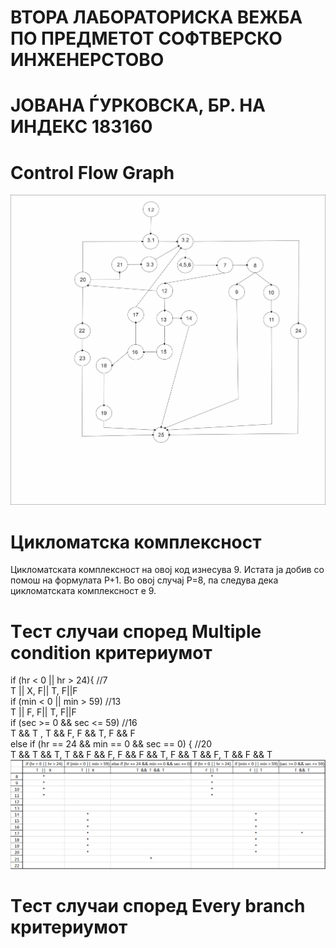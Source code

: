 # ВТОРА ЛАБОРАТОРИСКА ВЕЖБА ПО ПРЕДМЕТОТ СОФТВЕРСКО ИНЖЕНЕРСТОВО
# ЈОВАНА ЃУРКОВСКА, БР. НА ИНДЕКС 183160
# Control Flow Graph
![Control Flow Graph](https://github.com/Jovana325/SI_lab2_183160/blob/main/CFG.png)
# Цикломатска комплексност
Цикломатската комплексност на овој код изнесува 9. Истата ја добив со помош на формулата P+1. Во овој случај P=8, па следува дека цикломатската комплексност е 9.
# Tест случаи според Multiple condition критериумот
if (hr < 0 || hr > 24){  //7      <br />
    T || X, F|| T, F||F            <br />
if (min < 0 || min > 59)  //13     <br />
    T || F, F|| T, F||F          <br />
if (sec >= 0 && sec <= 59) //16    <br />
    T && T , T && F, F && T, F && F     <br />
else if (hr == 24 && min == 0 && sec == 0) {  //20   <br />
    T && T && T, T && F && F, F && F && T, F && T && F, T && F && T   <br />
![Multiple condition](https://github.com/Jovana325/SI_lab2_183160/blob/main/Multiple%20condition.png)
# Tест случаи според Every branch критериумот
